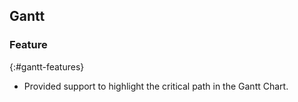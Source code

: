 ## Gantt

### Feature
{:#gantt-features}

* Provided support to highlight the critical path in the Gantt Chart.
